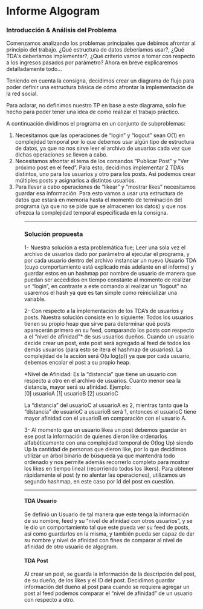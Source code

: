 #  Informe Algogram 



### Introducción & Análisis del Problema
Comenzamos analizando los problemas principales que debimos afrontar al principio del trabajo. ¿Qué estructura de datos deberíamos usar?, ¿Qué TDA's deberíamos implementar?, ¿Qué criterio vamos a tomar con respecto a los ingresos pasados por parámetro? Ahora en breve explicaremos detalladamente todo…

Teniendo en cuenta la consigna, decidimos crear un diagrama de flujo para poder definir una estructura básica de cómo afrontar la implementación de la red social. 

Para aclarar, no definimos nuestro TP en base a este diagrama, solo fue hecho para poder tener una idea de como realizar el trabajo práctico.

A continuación dividimos el programa en un conjunto de subproblemas:


<ol>
  <li>
    Necesitamos que las operaciones de “login” y “logout” sean O(1) en complejidad temporal por lo que debemos usar algún tipo de estructura de datos, ya que no nos sirve leer el archivo de usuarios cada vez que dichas operaciones se lleven a cabo.
  </li>
   <li>
      Necesitamos afrontar el tema de los comandos “Publicar Post” y “Ver próximo post en el feed”. Para esto, decidimos implementar 2 TDA’s distintos, uno para los usuarios y otro para los posts. Así podemos crear múltiples posts y asignarlos a distintos usuarios.
  </li>
    <li>
      Para llevar a cabo operaciones de “likear” y “mostrar likes” necesitamos guardar esa información. Para esto vamos a usar una estructura de datos que estará en memoria hasta el momento de terminación del programa (ya que no se pide que se almacenen los datos) y que nos ofrezca la complejidad temporal especificada en la consigna.
  </li>
<ol>
  
  
<hr>

  
### Solución propuesta

1- Nuestra solución a esta problemática fue; Leer una sola vez el archivo de usuarios dado por parámetro al ejecutar el programa, y por cada usuario dentro del archivo instanciar un nuevo Usuario TDA (cuyo comportamiento está explicado más adelante en el informe) y guardar estos en un hashmap por nombre de usuario de manera que puedan ser accedidos en tiempo constante al momento de realizar un “login”, en contraste a este comando al realizar un “logout” no usaremos el hash ya que es tan simple como reinicializar una variable.

2- Con respecto a la implementación de los TDA’s de usuarios y posts. Nuestra solución consiste en lo siguiente:
Todos los usuarios tienen su propio heap que sirve para determinar qué posts aparecerán primero en su feed, comparando los posts con respecto a el “nivel de afinidad”*  de sus usuarios dueños. Cuando un usuario decide crear un post, este post será agregado al feed de todos los demás usuarios (para esto se itera el hashmap de usuarios).
La complejidad de la acción será O(u log(p)) ya que por cada usuario, debemos encolar el post a su propio heap.

*Nivel de Afinidad: 
Es la “distancia” que tiene un usuario con respecto a otro en el archivo de usuarios.
Cuanto menor sea la distancia, mayor será su afinidad.
Ejemplo:	 
[0] usuarioA 
[1] usuarioB 
[2] usuarioC 

La “distancia” del usuarioC al usuarioA es 2, mientras tanto que la “distancia” de usuarioC a usuarioB será 1, entonces el usuarioC tiene mayor afinidad con el usuarioB en comparación con el usuario A.




3- Al momento que un usuario likea un post debemos guardar en ese post la información de quienes dieron like ordenarlos alfabéticamente con una complejidad temporal de O(log Up) siendo Up la cantidad de personas que dieron like, por lo que decidimos utilizar un árbol binario de búsqueda ya que mantendrá todo ordenado y nos permite además recorrerlo completo para mostrar los likes en tiempo lineal (recorriendo todos los likers). Para obtener rápidamente el post (y no alentar las operaciones), utilizamos un segundo hashmap, en este caso por id del post en cuestión.

<hr>

#### TDA Usuario

Se definió un Usuario de tal manera que este tenga la información de su nombre, feed y su “nivel de afinidad con otros usuarios”, y se le dio un comportamiento tal que este pueda ver su feed de posts, así como guardarlos en la misma, y también pueda ser capaz de dar su nombre y nivel de afinidad con fines de comparar al nivel de afinidad de otro usuario de algogram.


#### TDA Post

Al crear un post, se guarda la información de la descripción del post, de su dueño, de los likes y el ID del post. Decidimos guardar información del dueño al post para cuando se requiera agregar un post al feed podemos comparar el “nivel de afinidad” de un usuario con respecto a otro.

